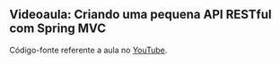 ## Videoaula: Criando uma pequena API RESTful com Spring MVC

Código-fonte referente a aula no [YouTube](http://youtube.com/algaworks).

